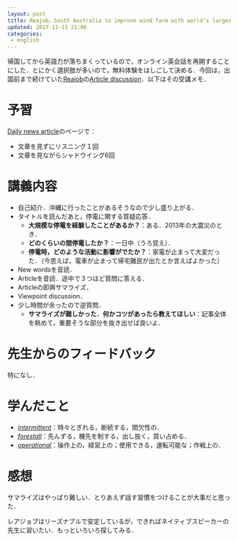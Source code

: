 ```yaml
---
layout: post
title: Reajob，South Australia to improve wind farm with world’s largest battery
updated: 2017-11-13 21:00
categories:
 - english
---
```


帰国してから英語力が落ちまくっているので，オンライン英会話を再開することにした．とにかく選択肢が多いので，無料体験をはしごして決める．今回は，出国前まで続けていた[Reajob](https://www.rarejob.com)の[Article discussion](https://www.rarejob.com/dna)．以下はその受講メモ．

# 予習

[Daily news article](https://www.rarejob.com/dna/2017/11/13/south-australia-to-improve-wind-farm-with-worlds-largest-battery/)のページで：
* 文章を見ずにリスニング１回
* 文章を見ながらシャドウイング6回

# 講義内容

* 自己紹介．沖縄に行ったことがあるそうなので少し盛り上がる．
* タイトルを読んだあと，停電に関する質疑応答．
  * **大規模な停電を経験したことがあるか？**：ある．2013年の大震災のとき．
  * **どのくらいの間停電したか？**：一日中（うろ覚え）．
  * **停電時，どのような活動に影響がでたか？**：家電が止まって大変だった．（今思えば，電車が止まって帰宅難民が出たとか言えばよかった）
* New wordsを音読．
* Articleを音読．途中で３つほど質問に答える．
* Articleの即興サマライズ．
* Viewpoint discussion．
* 少し時間が余ったので逆質問．
  * **サマライズが難しかった．何かコツがあったら教えてほしい**：記事全体を眺めて，重要そうな部分を抜き出せば良いよ．

# 先生からのフィードバック

特になし．

# 学んだこと

* [*intermittent*](https://ejje.weblio.jp/content/intermittent)：時々とぎれる，断続する，間欠性の．
* [*forestall*](http://ejje.weblio.jp/content/forestall)：先んずる，機先を制する，出し抜く，買い占める．
* [*operational*](https://ejje.weblio.jp/content/operational)：操作上の，経営上の；使用できる，運転可能な；作戦上の．

# 感想

サマライズはやっぱり難しい．とりあえず話す習慣をつけることが大事だと思った．

レアジョブはリーズナブルで安定しているが，できればネイティブスピーカーの先生に習いたい．もっといろいろ探してみる．

